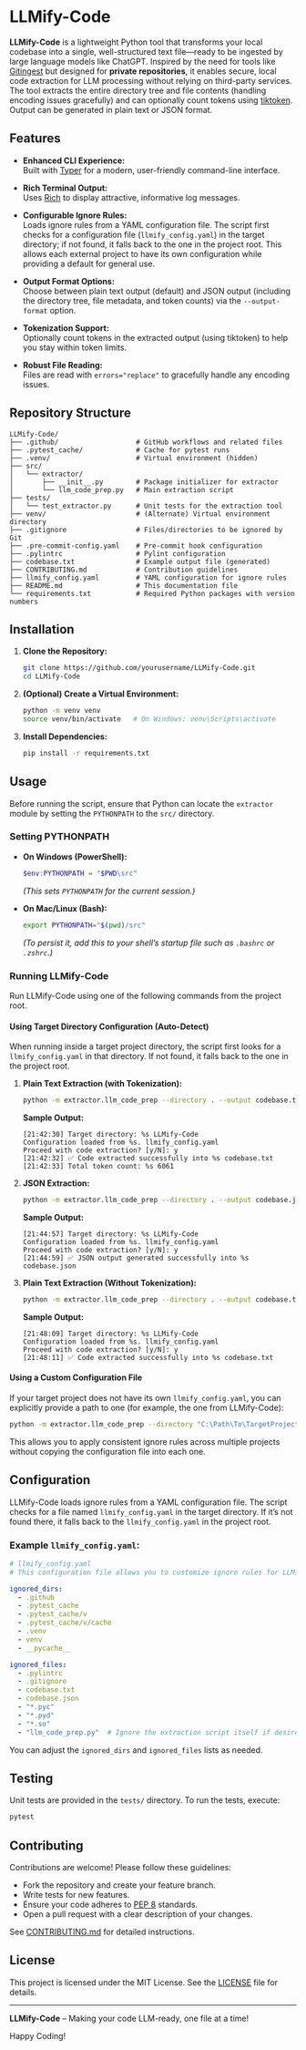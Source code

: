 # LLMify-Code

**LLMify-Code** is a lightweight Python tool that transforms your local codebase into a single, well-structured text file—ready to be ingested by large language models like ChatGPT. Inspired by the need for tools like [Gitingest](https://github.com/cyclotruc/gitingest) but designed for **private repositories**, it enables secure, local code extraction for LLM processing without relying on third-party services. The tool extracts the entire directory tree and file contents (handling encoding issues gracefully) and can optionally count tokens using [tiktoken](https://github.com/openai/tiktoken). Output can be generated in plain text or JSON format.

## Features

- **Enhanced CLI Experience:**  
  Built with [Typer](https://typer.tiangolo.com/) for a modern, user-friendly command-line interface.

- **Rich Terminal Output:**  
  Uses [Rich](https://rich.readthedocs.io/) to display attractive, informative log messages.

- **Configurable Ignore Rules:**  
  Loads ignore rules from a YAML configuration file. The script first checks for a configuration file (`llmify_config.yaml`) in the target directory; if not found, it falls back to the one in the project root. This allows each external project to have its own configuration while providing a default for general use.

- **Output Format Options:**  
  Choose between plain text output (default) and JSON output (including the directory tree, file metadata, and token counts) via the `--output-format` option.

- **Tokenization Support:**  
  Optionally count tokens in the extracted output (using tiktoken) to help you stay within token limits.

- **Robust File Reading:**  
  Files are read with `errors="replace"` to gracefully handle any encoding issues.

## Repository Structure

```
LLMify-Code/
├── .github/                   # GitHub workflows and related files
├── .pytest_cache/             # Cache for pytest runs
├── .venv/                     # Virtual environment (hidden)
├── src/
│   └── extractor/
│       ├── __init__.py        # Package initializer for extractor
│       └── llm_code_prep.py   # Main extraction script
├── tests/
│   └── test_extractor.py      # Unit tests for the extraction tool
├── venv/                      # (Alternate) Virtual environment directory
├── .gitignore                 # Files/directories to be ignored by Git
├── .pre-commit-config.yaml    # Pre-commit hook configuration
├── .pylintrc                  # Pylint configuration
├── codebase.txt               # Example output file (generated)
├── CONTRIBUTING.md            # Contribution guidelines
├── llmify_config.yaml         # YAML configuration for ignore rules
├── README.md                  # This documentation file
└── requirements.txt           # Required Python packages with version numbers
```

## Installation

1. **Clone the Repository:**

   ```bash
   git clone https://github.com/yourusername/LLMify-Code.git
   cd LLMify-Code
   ```

2. **(Optional) Create a Virtual Environment:**

   ```bash
   python -m venv venv
   source venv/bin/activate   # On Windows: venv\Scripts\activate
   ```

3. **Install Dependencies:**

   ```bash
   pip install -r requirements.txt
   ```

## Usage

Before running the script, ensure that Python can locate the `extractor` module by setting the `PYTHONPATH` to the `src/` directory.

### **Setting PYTHONPATH**

- **On Windows (PowerShell):**
  ```powershell
  $env:PYTHONPATH = "$PWD\src"
  ```
  *(This sets `PYTHONPATH` for the current session.)*

- **On Mac/Linux (Bash):**
  ```bash
  export PYTHONPATH="$(pwd)/src"
  ```
  *(To persist it, add this to your shell’s startup file such as `.bashrc` or `.zshrc`.)*

### **Running LLMify-Code**

Run LLMify-Code using one of the following commands from the project root.

#### **Using Target Directory Configuration (Auto-Detect)**

When running inside a target project directory, the script first looks for a `llmify_config.yaml` in that directory. If not found, it falls back to the one in the project root.

1. **Plain Text Extraction (with Tokenization):**

   ```bash
   python -m extractor.llm_code_prep --directory . --output codebase.txt --tokenize
   ```
   **Sample Output:**
   ```
   [21:42:30] Target directory: %s LLMify-Code
   Configuration loaded from %s. llmify_config.yaml
   Proceed with code extraction? [y/N]: y
   [21:42:32] ✅ Code extracted successfully into %s codebase.txt
   [21:42:33] Total token count: %s 6061
   ```

2. **JSON Extraction:**

   ```bash
   python -m extractor.llm_code_prep --directory . --output codebase.json --output-format json
   ```
   **Sample Output:**
   ```
   [21:44:57] Target directory: %s LLMify-Code
   Configuration loaded from %s. llmify_config.yaml
   Proceed with code extraction? [y/N]: y
   [21:44:59] ✅ JSON output generated successfully into %s codebase.json
   ```

3. **Plain Text Extraction (Without Tokenization):**

   ```bash
   python -m extractor.llm_code_prep --directory . --output codebase.txt
   ```
   **Sample Output:**
   ```
   [21:48:09] Target directory: %s LLMify-Code
   Configuration loaded from %s. llmify_config.yaml
   Proceed with code extraction? [y/N]: y
   [21:48:11] ✅ Code extracted successfully into %s codebase.txt
   ```

#### **Using a Custom Configuration File**

If your target project does not have its own `llmify_config.yaml`, you can explicitly provide a path to one (for example, the one from LLMify-Code):

```bash
python -m extractor.llm_code_prep --directory "C:\Path\To\TargetProject" --output codebase.txt --config "C:\Path\To\LLMify-Code\llmify_config.yaml"
```

This allows you to apply consistent ignore rules across multiple projects without copying the configuration file into each one.

## Configuration

LLMify-Code loads ignore rules from a YAML configuration file. The script checks for a file named `llmify_config.yaml` in the target directory. If it’s not found there, it falls back to the `llmify_config.yaml` in the project root.

### **Example `llmify_config.yaml`:**

```yaml
# llmify_config.yaml
# This configuration file allows you to customize ignore rules for LLMify-Code.

ignored_dirs:
  - .github
  - .pytest_cache
  - .pytest_cache/v
  - .pytest_cache/v/cache
  - .venv
  - venv
  - __pycache__

ignored_files:
  - .pylintrc
  - .gitignore
  - codebase.txt
  - codebase.json
  - "*.pyc"
  - "*.pyd"
  - "*.so"
  - "llm_code_prep.py"  # Ignore the extraction script itself if desired
```

You can adjust the `ignored_dirs` and `ignored_files` lists as needed.

## Testing

Unit tests are provided in the `tests/` directory. To run the tests, execute:

```bash
pytest
```

## Contributing

Contributions are welcome! Please follow these guidelines:

- Fork the repository and create your feature branch.
- Write tests for new features.
- Ensure your code adheres to [PEP 8](https://www.python.org/dev/peps/pep-0008/) standards.
- Open a pull request with a clear description of your changes.

See [CONTRIBUTING.md](CONTRIBUTING.md) for detailed instructions.

## License

This project is licensed under the MIT License. See the [LICENSE](LICENSE) file for details.

---

**LLMify-Code** – Making your code LLM-ready, one file at a time!

Happy Coding!
